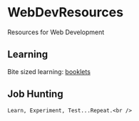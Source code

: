 # WebDevResources
Resources for Web Development

## Learning

Bite sized learning: [booklets](https://www.booklets.io/)


## Job Hunting


```
Learn, Experiment, Test...Repeat.<br />
```